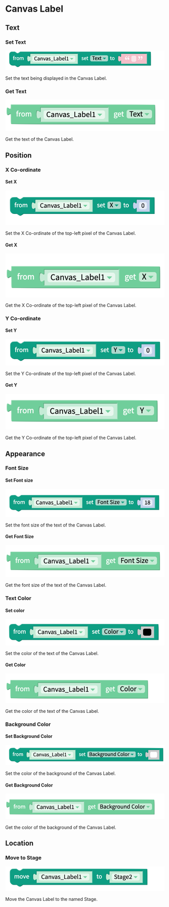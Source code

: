 # Canvas Label

## Text

### Set Text

![](.gitbook/assets/canvaslabeltext.png)

Set the text being displayed in the Canvas Label.

### Get Text

![](.gitbook/assets/canvaslabelgettext.png)

Get the text of the Canvas Label.

## Position

### X Co-ordinate

#### Set X

![](.gitbook/assets/canvaslabelsetx.png)

Set the X Co-ordinate of the top-left pixel of the Canvas Label.

#### Get X

![](.gitbook/assets/canvaslabelgetx.png)

Get the X Co-ordinate of the top-left pixel of the Canvas Label.

### Y Co-ordinate

#### Set Y

![](.gitbook/assets/canvaslabelsety.png)

Set the Y Co-ordinate of the top-left pixel of the Canvas Label.

#### Get Y

![](.gitbook/assets/canvaslabelgety.png)

Get the Y Co-ordinate of the top-left pixel of the Canvas Label.

## Appearance

### Font Size

#### Set Font size

![](.gitbook/assets/canvaslabelsetfontsize.png)

Set the font size of the text of the Canvas Label.

#### Get Font Size

![](.gitbook/assets/canvaslabelgetfontsize.png)

Get the font size of the text of the Canvas Label.

### Text Color

#### Set color

![](.gitbook/assets/canvaslabelsetcolor.png)

Set the color of the text of the Canvas Label.

#### Get Color

![](.gitbook/assets/canvaslabelgetcolor.png)

Get the color of the text of the Canvas Label.

### Background Color

#### Set Background Color

![](.gitbook/assets/canvaslabelbsetbg.png)

Set the color of the background of the Canvas Label.

#### Get Background Color

![](.gitbook/assets/canvaslabelgetbg.png)

Get the color of the background of the Canvas Label.

## Location

### Move to Stage

![](.gitbook/assets/canvaslabelstage.png)

Move the Canvas Label to the named Stage.


